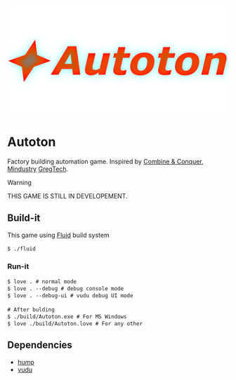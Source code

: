 ![Autoton banner](./res/gfx/banner1.png)

# Autoton

Factory building automation game. Inspired by [Combine & Conquer](https://buckmartin.de), [Mindustry](https://github.com/Anuken/Mindustry)
[GregTech](https://gregtech.overminddl1.com).

> [!WARNING]
> THIS GAME IS STILL IN DEVELOPEMENT.

## Build-it

This game using [Fluid](https://github.com/EndeyshentLabs/fluid) build system

```console
$ ./fluid
```

### Run-it

```console
$ love . # normal mode
$ love . --debug # debug console mode
$ love . --debug-ui # vudu debug UI mode

# After bulding
$ ./build/Autoton.exe # For MS Windows
$ love ./build/Autoton.love # For any other
```

## Dependencies

- [hump](https://github.com/vrld/hump)
- [vudu](https://github.com/deltadaedalus/vudu)
